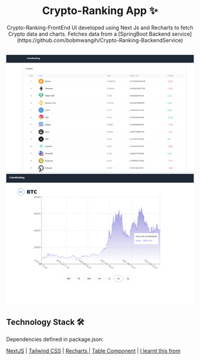 <!-- PROJECT LOGO -->
<br />
<p align="center">
  <h1 align="center">Crypto-Ranking App ✨</h1>

  <p align="center">
    Crypto-Ranking-FrontEnd UI developed using Next Js and Recharts to fetch Crypto data and charts.
	Fetches data from a [SpringBoot Backend service](https://github.com/bobmwangih/Crypto-Ranking-BackendService)
    <br />
    <br />
  </p>
</p>


[![Site preview](/public/coinsRanking.png)](https://github.com/bobmwangih/Crypto-Ranking-FrontEnd)
[![Site preview](/public/timeStamp.png)](https://github.com/bobmwangih/Crypto-Ranking-FrontEnd)

## Technology Stack 🛠️

Dependencies defined in package.json:

[NextJS](https://nextjs.org/)
| [Tailwind CSS](https://tailwindcss.com/docs/installation)
| [Recharts ](https://recharts.org/en-US)
| [Table Component](https://tailwindcomponents.com/components/tables)
| [I learnt this from ](https://www.youtube.com/watch?v=hPtR_-EQU-4)

